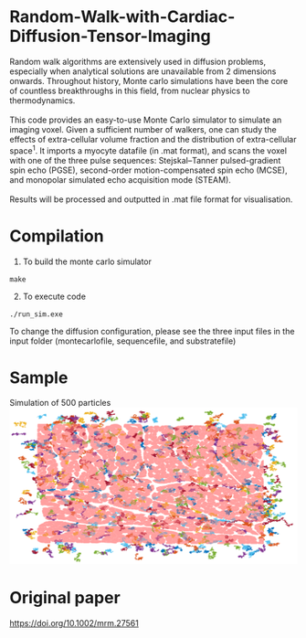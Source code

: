 # Random-Walk-with-Cardiac-Diffusion-Tensor-Imaging
Random walk algorithms are extensively used in diffusion problems, especially when analytical solutions are unavailable from 2 dimensions onwards. Throughout history, Monte carlo simulations have been the core of countless breakthroughs in this field, from nuclear physics to thermodynamics.
<br />
<br />
This code provides an easy-to-use Monte Carlo simulator to simulate an imaging voxel. Given a sufficient number of walkers, one can study the effects of extra-cellular volume fraction and the distribution of extra-cellular space<sup>1</sup>. It imports a myocyte datafile (in .mat format), and scans the voxel with one of the three pulse sequences: Stejskal–Tanner pulsed-gradient spin echo (PGSE), second-order motion-compensated spin echo (MCSE), and monopolar simulated echo acquisition mode (STEAM).
<br />
<br />
Results will be processed and outputted in .mat file format for visualisation.
# Compilation
1. To build the monte carlo simulator
``` 
make
``` 
2. To execute code
``` 
./run_sim.exe
```
To change the diffusion configuration, please see the three input files in the input folder (montecarlofile, sequencefile, and substratefile)
# Sample
Simulation of 500 particles
![](pics/Distribution.PNG)

# Original paper
 https://doi.org/10.1002/mrm.27561

